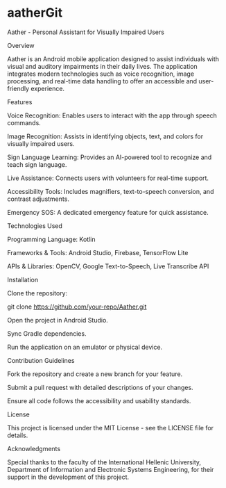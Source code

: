 # aatherGit
Aather - Personal Assistant for Visually Impaired Users

Overview

Aather is an Android mobile application designed to assist individuals with visual and auditory impairments in their daily lives. The application integrates modern technologies such as voice recognition, image processing, and real-time data handling to offer an accessible and user-friendly experience.

Features

Voice Recognition: Enables users to interact with the app through speech commands.

Image Recognition: Assists in identifying objects, text, and colors for visually impaired users.

Sign Language Learning: Provides an AI-powered tool to recognize and teach sign language.

Live Assistance: Connects users with volunteers for real-time support.

Accessibility Tools: Includes magnifiers, text-to-speech conversion, and contrast adjustments.

Emergency SOS: A dedicated emergency feature for quick assistance.

Technologies Used

Programming Language: Kotlin

Frameworks & Tools: Android Studio, Firebase, TensorFlow Lite

APIs & Libraries: OpenCV, Google Text-to-Speech, Live Transcribe API

Installation

Clone the repository:

git clone https://github.com/your-repo/Aather.git

Open the project in Android Studio.

Sync Gradle dependencies.

Run the application on an emulator or physical device.

Contribution Guidelines

Fork the repository and create a new branch for your feature.

Submit a pull request with detailed descriptions of your changes.

Ensure all code follows the accessibility and usability standards.

License

This project is licensed under the MIT License - see the LICENSE file for details.

Acknowledgments

Special thanks to the faculty of the International Hellenic University, Department of Information and Electronic Systems Engineering, for their support in the development of this project.
